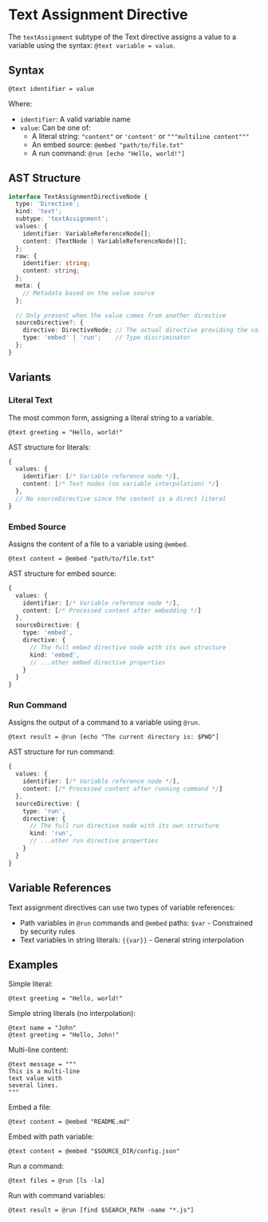 # Text Assignment Directive

The `textAssignment` subtype of the Text directive assigns a value to a variable using the syntax: `@text variable = value`.

## Syntax

```
@text identifier = value
```

Where:
- `identifier`: A valid variable name
- `value`: Can be one of:
  - A literal string: `"content"` or `'content'` or `"""multiline content"""`
  - An embed source: `@embed "path/to/file.txt"`
  - A run command: `@run [echo "Hello, world!"]`

## AST Structure

```typescript
interface TextAssignmentDirectiveNode {
  type: 'Directive';
  kind: 'text';
  subtype: 'textAssignment';
  values: {
    identifier: VariableReferenceNode[];
    content: (TextNode | VariableReferenceNode)[];
  };
  raw: {
    identifier: string;
    content: string;
  };
  meta: {
    // Metadata based on the value source
  };
  
  // Only present when the value comes from another directive
  sourceDirective?: {
    directive: DirectiveNode; // The actual directive providing the value
    type: 'embed' | 'run';    // Type discriminator
  };
}
```

## Variants

### Literal Text

The most common form, assigning a literal string to a variable.

```
@text greeting = "Hello, world!"
```

AST structure for literals:
```typescript
{
  values: {
    identifier: [/* Variable reference node */],
    content: [/* Text nodes (no variable interpolation) */]
  },
  // No sourceDirective since the content is a direct literal
}
```

### Embed Source

Assigns the content of a file to a variable using `@embed`.

```
@text content = @embed "path/to/file.txt"
```

AST structure for embed source:
```typescript
{
  values: {
    identifier: [/* Variable reference node */],
    content: [/* Processed content after embedding */]
  },
  sourceDirective: {
    type: 'embed',
    directive: {
      // The full embed directive node with its own structure
      kind: 'embed',
      // ...other embed directive properties
    }
  }
}
```

### Run Command

Assigns the output of a command to a variable using `@run`.

```
@text result = @run [echo "The current directory is: $PWD"]
```

AST structure for run command:
```typescript
{
  values: {
    identifier: [/* Variable reference node */],
    content: [/* Processed content after running command */]
  },
  sourceDirective: {
    type: 'run',
    directive: {
      // The full run directive node with its own structure
      kind: 'run',
      // ...other run directive properties
    }
  }
}
```

## Variable References

Text assignment directives can use two types of variable references:
- Path variables in `@run` commands and `@embed` paths: `$var` - Constrained by security rules
- Text variables in string literals: `{{var}}` - General string interpolation

## Examples

Simple literal:
```
@text greeting = "Hello, world!"
```

Simple string literals (no interpolation):
```
@text name = "John"
@text greeting = "Hello, John!"
```

Multi-line content:
```
@text message = """
This is a multi-line
text value with
several lines.
"""
```

Embed a file:
```
@text content = @embed "README.md"
```

Embed with path variable:
```
@text content = @embed "$SOURCE_DIR/config.json"
```

Run a command:
```
@text files = @run [ls -la]
```

Run with command variables:
```
@text result = @run [find $SEARCH_PATH -name "*.js"]
```